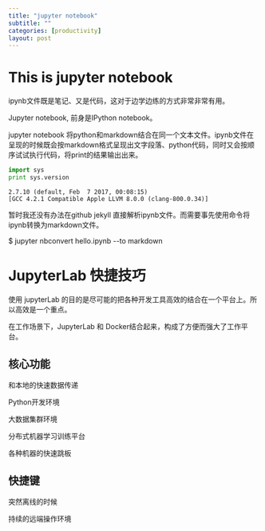 ```yaml
---
title: "jupyter notebook"
subtitle: ""
categories: [productivity]
layout: post
---
```


# This is jupyter notebook

ipynb文件既是笔记、又是代码，这对于边学边练的方式非常非常有用。

Jupyter notebook, 前身是IPython notebook。

jupyter notebook 将python和markdown结合在同一个文本文件。ipynb文件在呈现的时候既会按markdown格式呈现出文字段落、python代码，同时又会按顺序试试执行代码，将print的结果输出出来。


```python
import sys
print sys.version
```

    2.7.10 (default, Feb  7 2017, 00:08:15)
    [GCC 4.2.1 Compatible Apple LLVM 8.0.0 (clang-800.0.34)]



暂时我还没有办法在github jekyll 直接解析ipynb文件。而需要事先使用命令将ipynb转换为markdown文件。

  $ jupyter nbconvert hello.ipynb --to markdown


# JupyterLab 快捷技巧

使用 jupyterLab 的目的是尽可能的把各种开发工具高效的结合在一个平台上。所以高效是一个重点。

在工作场景下，JupyterLab 和 Docker结合起来，构成了方便而强大了工作平台。

## 核心功能

和本地的快速数据传递

Python开发环境

大数据集群环境

分布式机器学习训练平台

各种机器的快速跳板


## 快捷键

突然离线的时候

持续的远端操作环境
